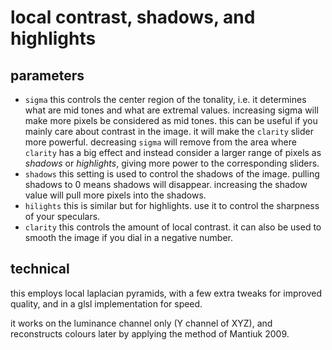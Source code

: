 # local contrast, shadows, and highlights

## parameters

* `sigma` this controls the center region of the tonality, i.e. it determines what are mid tones
  and what are extremal values. increasing sigma will make more pixels be considered as mid tones.
  this can be useful if you mainly care about contrast in the image. it will make the `clarity`
  slider more powerful. decreasing `sigma` will remove from the area where `clarity` has a big effect
  and instead consider a larger range of pixels as *shadows* or *highlights*, giving more power
  to the corresponding sliders.
* `shadows` this setting is used to control the shadows of the image. pulling shadows to 0 means
  shadows will disappear. increasing the shadow value will pull more pixels into the shadows.
* `hilights` this is similar but for highlights. use it to control the sharpness of your
  speculars.
* `clarity` this controls the amount of local contrast. it can also be used to smooth the image
  if you dial in a negative number.

## technical

this employs local laplacian pyramids, with a few extra tweaks for improved
quality, and in a glsl implementation for speed.

it works on the luminance channel only (Y channel of XYZ), and reconstructs
colours later by applying the method of Mantiuk 2009.


